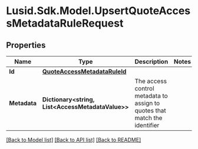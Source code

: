 
# Lusid.Sdk.Model.UpsertQuoteAccessMetadataRuleRequest

## Properties

Name | Type | Description | Notes
------------ | ------------- | ------------- | -------------
**Id** | [**QuoteAccessMetadataRuleId**](QuoteAccessMetadataRuleId.md) |  | 
**Metadata** | **Dictionary&lt;string, List&lt;AccessMetadataValue&gt;&gt;** | The access control metadata to assign to quotes that match the identifier | 

[[Back to Model list]](../README.md#documentation-for-models)
[[Back to API list]](../README.md#documentation-for-api-endpoints)
[[Back to README]](../README.md)

